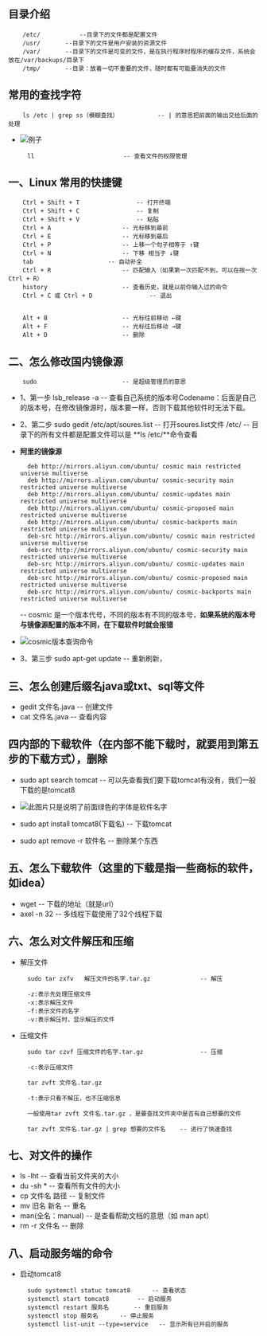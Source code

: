 ## 目录介绍
		/etc/       	--目录下的文件都是配置文件
		/usr/		--目录下的文件是用户安装的资源文件
		/var/		--目录下的文件是可变的文件，是在执行程序时程序的缓存文件，系统会放在/var/backups/目录下
		/tmp/		--目录：放着一切不重要的文件，随时都有可能要消失的文件
## 常用的查找字符                  
		ls /etc | grep ss（模糊查找） 		  -- | 的意思把前面的输出交给后面的处理
- ![例子](3.png)
		
		ll					       -- 查看文件的权限管理	 

## 一、Linux 常用的快捷键
		Ctrl + Shift + T				-- 打开终端  
		Ctrl + Shift + C				-- 复制 
		Ctrl + Shift + V				-- 粘贴 
		Ctrl + A					-- 光标移到最前 
		Ctrl + E					-- 光标移到最后 
		Ctrl + P					-- 上移一个句子相等于 ↑键 
		Ctrl + N					-- 下移 相当于 ↓键 
		tab						-- 自动补全 
		Ctrl + R					-- 匹配输入（如果第一次匹配不到，可以在按一次Ctrl + R） 
		history						-- 查看历史，就是以前你输入过的命令 
		Ctrl + C 或 Ctrl + D			       -- 退出 
    
       
		Alt + B						-- 光标往前移动 ←键
		Alt + F						-- 光标往后移动 →键
		Alt + D						-- 删除


## 二、怎么修改国内镜像源     
		sudo 						-- 是超级管理员的意思
- 1、第一步
		lsb_release -a 	 				-- 查看自己系统的版本号Codename：后面是自己的版本号，在修改镜像源时，版本要一样，否则下载其他软件时无法下载。
- 2、第二步	
		sudo gedit /etc/apt/soures.list			-- 打开soures.list文件
		/etc/  						-- 目录下的所有文件都是配置文件可以是 **ls /etc/**命令查看
	
- **阿里的镜像源**
	
		deb http://mirrors.aliyun.com/ubuntu/ cosmic main restricted universe multiverse
		deb http://mirrors.aliyun.com/ubuntu/ cosmic-security main restricted universe multiverse
		deb http://mirrors.aliyun.com/ubuntu/ cosmic-updates main restricted universe multiverse
		deb http://mirrors.aliyun.com/ubuntu/ cosmic-proposed main restricted universe multiverse
		deb http://mirrors.aliyun.com/ubuntu/ cosmic-backports main restricted universe multiverse
		deb-src http://mirrors.aliyun.com/ubuntu/ cosmic main restricted universe multiverse
		deb-src http://mirrors.aliyun.com/ubuntu/ cosmic-security main restricted universe multiverse
		deb-src http://mirrors.aliyun.com/ubuntu/ cosmic-updates main restricted universe multiverse
		deb-src http://mirrors.aliyun.com/ubuntu/ cosmic-proposed main restricted universe multiverse
		deb-src http://mirrors.aliyun.com/ubuntu/ cosmic-backports main restricted universe multiverse

	-- cosmic 是一个版本代号，不同的版本有不同的版本号，**如果系统的版本号与镜像源配置的版本不同，在下载软件时就会报错**
- ![cosmic版本查询命令](1.png)
   
- 3、第三步
	sudo apt-get update				   -- 重新刷新，

## 三、怎么创建后缀名java或txt、sql等文件
- gedit 文件名.java 					-- 创建文件
- cat 文件名.java						-- 查看内容
## 四内部的下载软件（在内部不能下载时，就要用到第五步的下载方式），删除
- sudo apt search tomcat				  -- 可以先查看我们要下载tomcat有没有，我们一般下载的是tomcat8
	
- ![此图片只是说明了前面绿色的字体是软件名字](2.png)
	
- sudo apt install tomcat8(下载名)				-- 下载tomcat		
- sudo apt remove -r 软件名				-- 删除某个东西
## 五、怎么下载软件（这里的下载是指一些商标的软件，如idea）
- wget 							  -- 下载的地址（就是url）
- axel -n 32						  -- 多线程下载使用了32个线程下载

## 六、怎么对文件解压和压缩
- 解压文件

		sudo tar zxfv	解压文件的名字.tar.gz				-- 解压
		
		-z:表示先处理压缩文件
		-x:表示解压文件
		-f:表示文件的名字
		-v:表示解压时，显示解压的文件
				
- 压缩文件

		sudo tar czvf 压缩文件的名字.tar.gz				-- 压缩
		
		-c:表示压缩文件
		
		tar zvft 文件名.tar.gz 
		
		-t:表示只看不解压，也不压缩信息
		
		一般使用tar zvft 文件名.tar.gz ，是要查找文件夹中是否有自己想要的文件
			
		tar zvft 文件名.tar.gz | grep 想要的文件名 	 -- 进行了快速查找

## 七、对文件的操作
- ls  -lht						    -- 查看当前文件夹的大小
- du  -sh *						    -- 查看所有文件的大小
- cp 文件名	路径					-- 复制文件
- mv 旧名 新名						 -- 重名
- man(全名：manual)					  -- 是查看帮助文档的意思（如 man apt）
- rm -r 文件名						  -- 删除


## 八、启动服务端的命令

- 启动tomcat8

		sudo systemctl statuc tomcat8	   -- 查看状态
		systemctl start tomcat8		   -- 启动服务
		systemctl restart 服务名		-- 重启服务
		systemctl stop 服务名		-- 停止服务
		systemctl list-unit --type=service	 -- 显示所有已开启的服务
		

